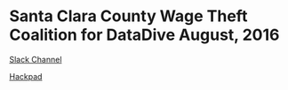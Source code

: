 Santa Clara County Wage Theft Coalition for DataDive August, 2016
=====

[Slack Channel](https://datakind-sf-bayarea.slack.com/archives/wage-theft-project)

[Hackpad](https://datakindsfbayarea.hackpad.com/Wage-Theft-Data-Dive-2016-08-2uk7HRK0l0B)
